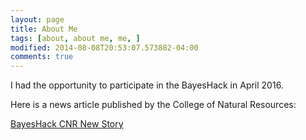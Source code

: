```yaml
---
layout: page
title: About Me
tags: [about, about me, me, ]
modified: 2014-08-08T20:53:07.573882-04:00
comments: true
---
```


I had the opportunity to participate in the BayesHack in April 2016.

Here is a news article published by the College of Natural Resources:

[BayesHack CNR New Story](https://cnr.ncsu.edu/news/2016/05/hacking-big-data-solutions-for-social-good/)
